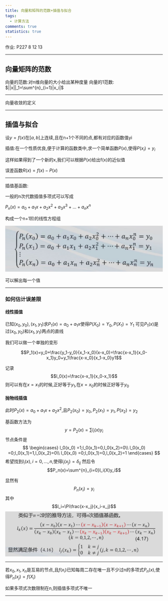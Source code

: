 ```yaml
---
title: 向量和矩阵的范数+插值与拟合
tags:
  - 计算方法
comments: true
statistics: true
---
```

作业:
P227 8 12 13

---

## 向量矩阵的范数

向量的范数:对n维向量的大小给出某种度量
向量的1范数: $||x||_1=\sum^{n}_{i=1}|x_i|$

---

向量收敛的定义

---

## 插值与拟合

设$y=f(x)$在$[a,b]$上连续,且在n+1个不同的点,都有对应的函数值yi

插值:在一个性质优良,便于计算的函数类中,求一个简单函数$P(x)$,使得$P(x_i)=y_i$

这样如果得到了一个新的x,我们可以根据$P(x)$给出f(x)的近似值

 误差函数$R(x)=f(x)-P(x)$

---
插值基函数:

一般的n次代数插值多项式可以写成

$P_n(x)=a_0+a_1x+a_2x^2+a_3x^3+...+a_n x^n$

构成一个n+1阶的线性方程组

![](attachments/Pasted%20image%2020250312083128.png)

可以解出每一个值

---
### 如何估计误差限

#### 线性插值

已知$(x_0,y_0),(x_1,y_1)$求$P_1(x)=a_0+a_1x$使得$P(X_0)=Y_0,P(X_1)=Y_1$
可见$P_1(x)$是过$(x_0,y_0)$和$(x_1,y_1)$两点的直线

我们可以做一个单独的变形

$$P_1(x)=y_0+\frac{y_1-y_0}{x_1-x_0}(x-x_0)=\frac{x-x_1}{x_0-x_1}y_0+y_1\frac{x-x_0}{x_1-x_0}y1$$

记录$$l_0(x)=\frac{x-x_1}{x_0-x_1}$$
则可以有在$x=x_1$的时候,正好等于$y_1$,在$x=x_0$的时候正好等于$y_0$

#### 抛物线插值

此时$P_2(x)=a_0+a_1x+a_2x^2$,且$P_2(x_0)=y_0,P_2(x_1)=y_1,P(x_2)=y_2$

基函数方法为$$y=P_2(x)=\sum l_i(x)y_i$$
节点条件是
$$
\begin{cases}
l_0(x_0) =1;l_0(x_1)=0,l_0(x_2)=0\\
l_0(x_0) =0;l_0(x_1)=1,l_0(x_2)=0\\
l_0(x_0) =0;l_0(x_1)=0,l_0(x_2)=1
\end{cases}
$$
希望找到$l_i(x),i=0,...,n$,使得$l_i(x_j)=\delta_{ij}$
然后令$$P_n(x)=\sum^{n}_{i=0}l_i(X)y_i$$

显然有$$P_n(x_i)=y_i$$
其中$$l_i=\Pi\frac{x-x_j}{x_i-x_j}$$
![](EE/cm/attachments/Pasted%20image%2020250312084828.png)

---

若$x_0,x_1,x_n$是互易的节点,且$f(x_i)$已知每周二存在唯一且不少过n的多项式$P_n(x)$,使得$P_n(x_j)=f(X_i)$

如果多项式次数限制在n,则插值多项式不唯一

---
